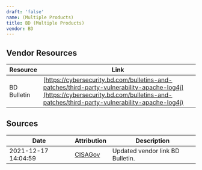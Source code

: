 ```yaml
---
draft: 'false'
name: (Multiple Products)
title: BD (Multiple Products)
vendor: BD
---
```


## Vendor Resources
| Resource | Link |
| --- | --- |
| BD Bulletin | [https://cybersecurity.bd.com/bulletins-and-patches/third-party-vulnerability-apache-log4j](https://cybersecurity.bd.com/bulletins-and-patches/third-party-vulnerability-apache-log4j) |



## Sources
| Date | Attribution | Description |
| --- | --- | --- |
| 2021-12-17 14:04:59 | [CISAGov](https://raw.githubusercontent.com/cisagov/log4j-affected-db/develop/README.md) | Updated vendor link BD Bulletin.  |
